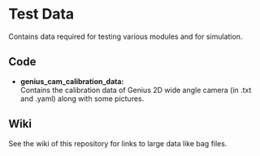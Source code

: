 # Test Data
<p>Contains data required for testing various modules and for simulation.</p>

## Code
* **genius_cam_calibration_data:**<br>
Contains the calibration data of Genius 2D wide angle camera (in .txt and .yaml) along with some pictures.<br>

## Wiki
<p>See the wiki of this repository for links to large data like bag files.</p>
